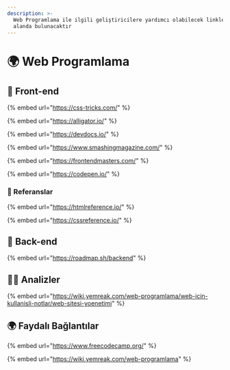 ```yaml
---
description: >-
  Web Programlama ile ilgili geliştiricilere yardımcı olabilecek linkler bu
  alanda bulunacaktır
---
```


# 🌍 Web Programlama

## 🐥 Front-end

{% embed url="https://css-tricks.com/" %}

{% embed url="https://alligator.io/" %}

{% embed url="https://devdocs.io/" %}

{% embed url="https://www.smashingmagazine.com/" %}

{% embed url="https://frontendmasters.com/" %}

{% embed url="https://codepen.io/" %}

### 📖 Referanslar

{% embed url="https://htmlreference.io/" %}

{% embed url="https://cssreference.io/" %}

## 🐣 Back-end

{% embed url="https://roadmap.sh/backend" %}

## 👨‍🔬 Analizler

{% embed url="https://wiki.yemreak.com/web-programlama/web-icin-kullanisli-notlar/web-sitesi-yoenetimi" %}

## 🌍 Faydalı Bağlantılar

{% embed url="https://www.freecodecamp.org/" %}

{% embed url="https://wiki.yemreak.com/web-programlama" %}



